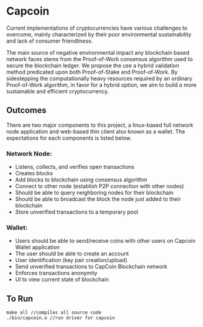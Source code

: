 
# Capcoin
	
Current implementations of cryptocurrencies have various challenges to overcome, mainly characterized by their poor environmental sustainability and lack of consumer friendliness. 

The main source of negative environmental impact any blockchain based network faces stems from the Proof-of-Work consensus algorithm used to secure the blockchain ledger. We propose the use a hybrid validation method predicated upon both Proof-of-Stake and Proof-of-Work. By sidestepping the computationally heavy resources required by an ordinary Proof-of-Work algorithm, in favor for a hybrid option, we aim to build a more sustainable and efficient cryptocurrency.

## Outcomes
There are two major components to this project, a linux-based full network node application and web-based thin client also known as a wallet. The expectations for each components is listed below.

### Network Node:
 - Listens, collects, and verifies open transactions 
 - Creates blocks
 -  Add blocks to blockchain using consensus algorithm 
 - Connect to other node (establish P2P connection with other nodes) 
 - Should be able to query neighboring nodes for their blockchain 
 - Should be able to broadcast the block the node just added to their blockchain 
 - Store unverified transactions to a temporary pool

### Wallet:

 - Users should be able to send/receive coins with other users on Capcoin Wallet application
 - The user should be able to create an account
 - User identification (key pair creation/upload)
 - Send unverified transactions to CapCoin Blockchain network
 - Enforces transactions anonymity  
 - UI to view current state of blockchain

## To Run
```
make all //compiles all source code
./bin/capcoin.o //run driver for capcoin
```

